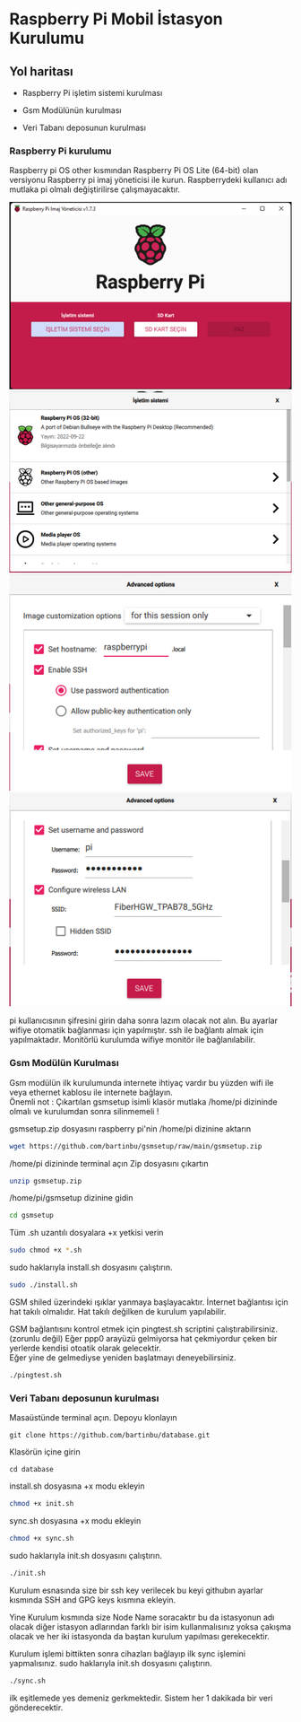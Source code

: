 
# Raspberry Pi Mobil İstasyon Kurulumu



## Yol haritası

- Raspberry Pi işletim sistemi kurulması

- Gsm Modülünün kurulması

- Veri Tabanı deposunun kurulması


  

  
### Raspberry Pi kurulumu

Raspberry pi OS other kısmından Raspberry Pi OS Lite (64-bit) olan versiyonu Raspberry pi imaj yöneticisi ile kurun.
Raspberrydeki kullanıcı adı mutlaka pi olmalı değiştirilirse çalışmayacaktır.


![Alt text](/Images/Resim1.png?raw=true "Optional Title")
![Alt text](/Images/Resim2.png?raw=true "Optional Title")
![Alt text](/Images/Resim3.png?raw=true "Optional Title")
![Alt text](/Images/Resim4.png?raw=true "Optional Title")

pi kullanıcısının şifresini girin daha sonra lazım olacak not alın.
Bu ayarlar wifiye otomatik bağlanması için yapılmıştır. ssh ile bağlantı almak için yapılmaktadır. Monitörlü kurulumda wifiye monitör ile bağlanılabilir.  
### Gsm Modülün Kurulması
Gsm modülün ilk kurulumunda internete ihtiyaç vardır bu yüzden wifi ile veya ethernet kablosu ile internete bağlayın.
<br>Önemli not : Çıkartılan gsmsetup isimli klasör mutlaka /home/pi dizininde olmalı ve kurulumdan sonra silinmemeli !


gsmsetup.zip dosyasını raspberry pi'nin /home/pi dizinine aktarın 
```bash
wget https://github.com/bartinbu/gsmsetup/raw/main/gsmsetup.zip
```

/home/pi dizininde terminal açın
Zip dosyasını çıkartın
```bash
unzip gsmsetup.zip
```
/home/pi/gsmsetup dizinine gidin
```bash
cd gsmsetup
```
Tüm .sh uzantılı dosyalara +x yetkisi verin
```sh
sudo chmod +x *.sh
```
sudo haklarıyla install.sh dosyasını çalıştırın.
```sh
sudo ./install.sh
```
GSM shiled üzerindeki ışıklar yanmaya başlayacaktır. İnternet bağlantısı için hat takılı olmalıdır. Hat takılı değilken de kurulum yapılabilir.

GSM bağlantısını kontrol etmek için pingtest.sh scriptini çalıştırabilirsiniz.(zorunlu değil) Eğer ppp0 arayüzü gelmiyorsa hat çekmiyordur çeken bir yerlerde kendisi otoatik olarak gelecektir. 
<br> Eğer yine de gelmediyse yeniden başlatmayı deneyebilirsiniz.
```sh
./pingtest.sh
``` 
### Veri Tabanı deposunun kurulması
Masaüstünde terminal açın.
Depoyu klonlayın
```git
git clone https://github.com/bartinbu/database.git
``` 

Klasörün içine girin
```git
cd database
``` 
install.sh dosyasına +x modu ekleyin
```sh
chmod +x init.sh
```
sync.sh dosyasına +x modu ekleyin
```sh
chmod +x sync.sh
```
sudo haklarıyla init.sh dosyasını çalıştırın.
```sh
./init.sh
```


Kurulum esnasında size bir ssh key verilecek bu keyi githubın ayarlar kısmında SSH and GPG keys kısmına ekleyin.

Yine Kurulum kısmında size Node Name soracaktır bu da istasyonun adı olacak diğer istasyon adlarından farklı bir isim kullanmalısınız yoksa çakışma olacak ve her iki istasyonda da baştan kurulum yapılması gerekecektir.

Kurulum işlemi bittikten sonra cihazları bağlayıp ilk sync işlemini yapmalısınız.
sudo haklarıyla init.sh dosyasını çalıştırın.
```sh
./sync.sh
```
ilk eşitlemede yes demeniz gerkmektedir. 
Sistem her 1 dakikada bir veri gönderecektir.
